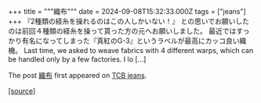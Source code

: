+++
title = """織布"""
date = 2024-09-08T15:32:33.000Z
tags = ["jeans"]
+++
『2種類の経糸を操れるのはこの人しかいない！』 との思いでお願いしたのは前回４種類の経糸を操って貰った方の元へお願いしました。 最近ではすっかり有名になってしまった『真紅のG-3』というラベルが最高にカッコ良い織機。 Last time, we asked to weave fabrics with 4 different warps, which can be handled only by a few factories. I lo \[…\]

The post [織布](http://tcbjeans.com/2024/09/09/49007) first appeared on [TCB jeans](http://tcbjeans.com).

[[source]](http://tcbjeans.com/2024/09/09/49007)
